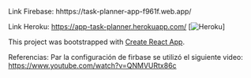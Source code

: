 Link Firebase: hhttps://task-planner-app-f961f.web.app/

Link Heroku: https://app-task-planner.herokuapp.com/
[![Heroku](https://app-task-planner.herokuapp.com/)]

This project was bootstrapped with [Create React App](https://github.com/facebook/create-react-app).

Referencias:
Par la configuración de firbase se utilizó el siguiente video:
https://www.youtube.com/watch?v=QNMVURtx86c


